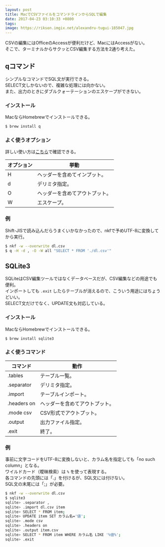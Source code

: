 ```yaml
---
layout: post
title: MacでCSVファイルをコマンドラインからSQLで編集
date: 2017-04-23 03:10:33 +0800
tags: 
image: https://rikson.imgix.net/alexandru-tugui-185047.jpg
---
```

CSVの編集にはOfficeのAccessが便利だけど、MacにはAccessがない。  
そこで、ターミナルからサクッとCSV編集する方法を2通り考えた。

## qコマンド

シンプルなコマンドでSQL文が実行できる。  
SELECT文しかないので、複雑な処理には向かない。  
また、出力のときにダブルクォーテーションのエスケープができない。

### インストール

MacならHomebrewでインストールできる。

```bash
$ brew install q 
```

### よく使うオプション

詳しい使い方は[こちら](http://harelba.github.io/q/usage.html)で確認できる。

| オプション | 挙動                           |
| ---------- | ------------------------------ |
| H          | ヘッダーを含めてインプット。   |
| d          | デリミタ指定。                 |
| O          | ヘッダーを含めてアウトプット。 |
| W          | エスケープ。                   |


### 例

Shift-JISで読み込んだらうまくいかなかったので、nkfで予めUTF-8に変換してから実行。

```bash
$ nkf -w --overwrite dl.csv
$ q -H -d , -O -W all "SELECT * FROM './dl.csv'" 
```

## SQLite3

SQLiteはCSV編集ツールではなくデータベースだが、CSV編集などの用途でも便利。  
インポートしても `.exit` したらテーブルが消えるので、こういう用途にはちょうどいい。  
SELECT文だけでなく、UPDATE文も対応している。

### インストール

MacならHomebrewでインストールできる。

```bash
$ brew install sqlite3 
```

### よく使うコマンド

| コマンド    | 動作                           |
| ----------- | ------------------------------ |
| .tables     | テーブル一覧。                 |
| .separator  | デリミタ指定。                 |
| .import     | テーブルインポート。           |
| .headers on | ヘッダーを含めてアウトプット。 |
| .mode csv   | CSV形式でアウトプット。        |
| .output     | 出力ファイル指定。             |
| .exit       | 終了。                         |


### 例

事前に文字コードをUTF-8に変換しないと、カラム名を指定しても「no such column」となる。  
ワイルドカード（曖昧検索）は `%` を使って表現する。  
各コマンドの先頭には「.」を付けるが、SQL文には付けない。  
SQL文の末尾には「;」が必要。

```bash
$ nkf -w --overwrite dl.csv
$ sqlite3
sqlite> .separator ,
sqlite> .import dl.csv item
sqlite> SELECT * FROM item;
sqlite> UPDATE item SET カラム名='値';
sqlite> .mode csv
sqlite> .headers on
sqlite> .output item.csv
sqlite> SELECT * FROM item WHERE カラム名 LIKE '%値%';
sqlite> .exit
```

